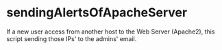 # sendingAlertsOfApacheServer

If a new user access from another host to the Web Server (Apache2), this script sending those IPs' to the admins' email.
